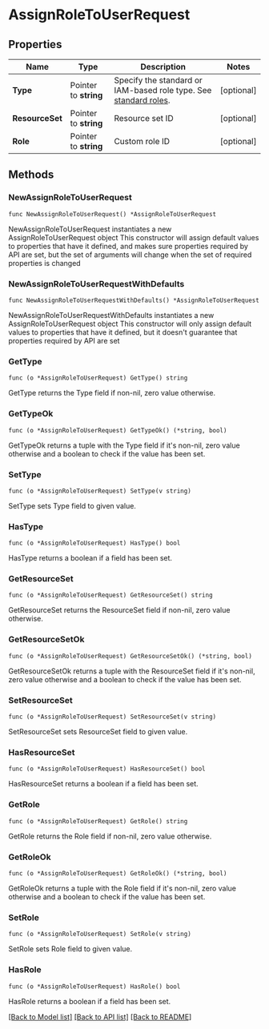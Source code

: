 # AssignRoleToUserRequest

## Properties

Name | Type | Description | Notes
------------ | ------------- | ------------- | -------------
**Type** | Pointer to **string** | Specify the standard or IAM-based role type. See [standard roles](/openapi/okta-management/guides/roles/#standard-roles). | [optional] 
**ResourceSet** | Pointer to **string** | Resource set ID | [optional] 
**Role** | Pointer to **string** | Custom role ID | [optional] 

## Methods

### NewAssignRoleToUserRequest

`func NewAssignRoleToUserRequest() *AssignRoleToUserRequest`

NewAssignRoleToUserRequest instantiates a new AssignRoleToUserRequest object
This constructor will assign default values to properties that have it defined,
and makes sure properties required by API are set, but the set of arguments
will change when the set of required properties is changed

### NewAssignRoleToUserRequestWithDefaults

`func NewAssignRoleToUserRequestWithDefaults() *AssignRoleToUserRequest`

NewAssignRoleToUserRequestWithDefaults instantiates a new AssignRoleToUserRequest object
This constructor will only assign default values to properties that have it defined,
but it doesn't guarantee that properties required by API are set

### GetType

`func (o *AssignRoleToUserRequest) GetType() string`

GetType returns the Type field if non-nil, zero value otherwise.

### GetTypeOk

`func (o *AssignRoleToUserRequest) GetTypeOk() (*string, bool)`

GetTypeOk returns a tuple with the Type field if it's non-nil, zero value otherwise
and a boolean to check if the value has been set.

### SetType

`func (o *AssignRoleToUserRequest) SetType(v string)`

SetType sets Type field to given value.

### HasType

`func (o *AssignRoleToUserRequest) HasType() bool`

HasType returns a boolean if a field has been set.

### GetResourceSet

`func (o *AssignRoleToUserRequest) GetResourceSet() string`

GetResourceSet returns the ResourceSet field if non-nil, zero value otherwise.

### GetResourceSetOk

`func (o *AssignRoleToUserRequest) GetResourceSetOk() (*string, bool)`

GetResourceSetOk returns a tuple with the ResourceSet field if it's non-nil, zero value otherwise
and a boolean to check if the value has been set.

### SetResourceSet

`func (o *AssignRoleToUserRequest) SetResourceSet(v string)`

SetResourceSet sets ResourceSet field to given value.

### HasResourceSet

`func (o *AssignRoleToUserRequest) HasResourceSet() bool`

HasResourceSet returns a boolean if a field has been set.

### GetRole

`func (o *AssignRoleToUserRequest) GetRole() string`

GetRole returns the Role field if non-nil, zero value otherwise.

### GetRoleOk

`func (o *AssignRoleToUserRequest) GetRoleOk() (*string, bool)`

GetRoleOk returns a tuple with the Role field if it's non-nil, zero value otherwise
and a boolean to check if the value has been set.

### SetRole

`func (o *AssignRoleToUserRequest) SetRole(v string)`

SetRole sets Role field to given value.

### HasRole

`func (o *AssignRoleToUserRequest) HasRole() bool`

HasRole returns a boolean if a field has been set.


[[Back to Model list]](../README.md#documentation-for-models) [[Back to API list]](../README.md#documentation-for-api-endpoints) [[Back to README]](../README.md)



